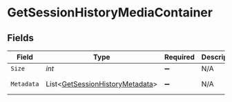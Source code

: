 # GetSessionHistoryMediaContainer


## Fields

| Field                                                                                                                                                                                                                                                                                                                                                                                                                                                                                                                                                                                                                                                 | Type                                                                                                                                                                                                                                                                                                                                                                                                                                                                                                                                                                                                                                                  | Required                                                                                                                                                                                                                                                                                                                                                                                                                                                                                                                                                                                                                                              | Description                                                                                                                                                                                                                                                                                                                                                                                                                                                                                                                                                                                                                                           | Example                                                                                                                                                                                                                                                                                                                                                                                                                                                                                                                                                                                                                                               |
| ----------------------------------------------------------------------------------------------------------------------------------------------------------------------------------------------------------------------------------------------------------------------------------------------------------------------------------------------------------------------------------------------------------------------------------------------------------------------------------------------------------------------------------------------------------------------------------------------------------------------------------------------------- | ----------------------------------------------------------------------------------------------------------------------------------------------------------------------------------------------------------------------------------------------------------------------------------------------------------------------------------------------------------------------------------------------------------------------------------------------------------------------------------------------------------------------------------------------------------------------------------------------------------------------------------------------------- | ----------------------------------------------------------------------------------------------------------------------------------------------------------------------------------------------------------------------------------------------------------------------------------------------------------------------------------------------------------------------------------------------------------------------------------------------------------------------------------------------------------------------------------------------------------------------------------------------------------------------------------------------------- | ----------------------------------------------------------------------------------------------------------------------------------------------------------------------------------------------------------------------------------------------------------------------------------------------------------------------------------------------------------------------------------------------------------------------------------------------------------------------------------------------------------------------------------------------------------------------------------------------------------------------------------------------------- | ----------------------------------------------------------------------------------------------------------------------------------------------------------------------------------------------------------------------------------------------------------------------------------------------------------------------------------------------------------------------------------------------------------------------------------------------------------------------------------------------------------------------------------------------------------------------------------------------------------------------------------------------------- |
| `Size`                                                                                                                                                                                                                                                                                                                                                                                                                                                                                                                                                                                                                                                | *int*                                                                                                                                                                                                                                                                                                                                                                                                                                                                                                                                                                                                                                                 | :heavy_minus_sign:                                                                                                                                                                                                                                                                                                                                                                                                                                                                                                                                                                                                                                    | N/A                                                                                                                                                                                                                                                                                                                                                                                                                                                                                                                                                                                                                                                   | 10855                                                                                                                                                                                                                                                                                                                                                                                                                                                                                                                                                                                                                                                 |
| `Metadata`                                                                                                                                                                                                                                                                                                                                                                                                                                                                                                                                                                                                                                            | List<[GetSessionHistoryMetadata](../../Models/Requests/GetSessionHistoryMetadata.md)>                                                                                                                                                                                                                                                                                                                                                                                                                                                                                                                                                                 | :heavy_minus_sign:                                                                                                                                                                                                                                                                                                                                                                                                                                                                                                                                                                                                                                    | N/A                                                                                                                                                                                                                                                                                                                                                                                                                                                                                                                                                                                                                                                   | [{"accountID":1,"deviceID":5,"grandparentArt":"/library/metadata/32132/art/1703933346","grandparentKey":"/library/metadata/32132","grandparentThumb":"/library/metadata/32132/thumb/1703933346","grandparentTitle":"Taskmaster","historyKey":"/status/sessions/history/1","index":1,"key":"/library/metadata/32171","librarySectionID":"2","originallyAvailableAt":"2022-04-14T00:00:00Z","parentIndex":13,"parentKey":"/library/metadata/32170","parentThumb":"/library/metadata/32170/thumb/1654134301","ratingKey":"32171","thumb":"/library/metadata/32171/thumb/-1","title":"The Noise That Blue Makes","type":"episode","viewedAt":1654139223}] |
